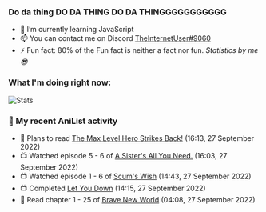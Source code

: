 ### Do da thing DO DA THING DO DA THINGGGGGGGGGGG

<!-- **TheInternetUser0/TheInternetUser0** is a ✨ _special_ ✨ repository because its `README.md` (this file) appears on your GitHub profile. -->


- 🌱 I’m currently learning JavaScript
- 📫 You can contact me on Discord [TheInternetUser#9060](https://discord.com/users/534117072796385300)
- ⚡ Fun fact: 80% of the Fun fact is neither a fact nor fun. _Statistics by me 😎_

### What I'm doing right now:
![Stats](https://discord.c99.nl/widget/theme-3/534117072796385300.png)

### 🌸 My recent AniList activity

<!-- ANILIST_ACTIVITY:start -->

-   📖 Plans to read [The Max Level Hero Strikes Back!](https://anilist.co/manga/125636) (16:13, 27 September 2022)
-   📺 Watched episode 5 - 6 of [A Sister's All You Need.](https://anilist.co/anime/98596) (16:03, 27 September 2022)
-   📺 Watched episode 1 - 6 of [Scum's Wish](https://anilist.co/anime/21701) (14:43, 27 September 2022)
-   📺 Completed [Let You Down](https://anilist.co/anime/154591) (14:15, 27 September 2022)
-   📖 Read chapter 1 - 25 of [Brave New World](https://anilist.co/manga/122161) (04:08, 27 September 2022)

<!-- ANILIST_ACTIVITY:end -->
